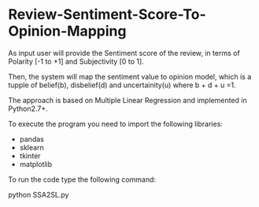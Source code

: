 # Review-Sentiment-Score-To-Opinion-Mapping

As input user will provide the Sentiment score of the review, in terms of Polarity [-1 to +1] and Subjectivity [0 to 1].

Then, the system will map the sentiment value to opinion model, which is a tupple of belief(b), disbelief(d) and uncertainity(u) where b + d + u =1.

The approach is based on Multiple Linear Regression and implemented in Python2.7+.

To execute the program you need to import the following libraries:

- pandas
- sklearn
- tkinter
- matplotlib


To run the code type the following command:

python SSA2SL.py
